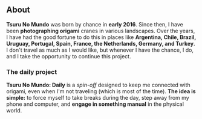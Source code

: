## About

**Tsuru No Mundo** was born by chance in **early 2016**. Since then, I have been **photographing origami** cranes in various landscapes. Over the years, I have had the good fortune to do this in places like **Argentina, Chile, Brazil, Uruguay, Portugal, Spain, France, the Netherlands, Germany, and Turkey**. I don't travel as much as I would like, but whenever I have the chance, I do, and I take the opportunity to continue this project.

### The daily project

**Tsuru No Mundo: Daily** is a _spin-off_ designed to keep me connected with origami, even when I'm not traveling (which is most of the time). **The idea is simple:** to force myself to take breaks during the day, step away from my phone and computer, and **engage in something manual** in the physical world.